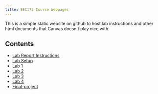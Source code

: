 ```yaml
---
title: EEC172 Course Webpages
---
```


This is a simple static website on github to host lab instructions and other 
html documents that Canvas doesn't play nice with.

## Contents

- [Lab Report Instructions](labs/lab-report.html)
- [Lab Setup](labs/lab-setup.html)
- [Lab 1](labs/lab1.html)
- [Lab 2](labs/lab2.html)
- [Lab 3](labs/lab3.html)
- [Lab 4](labs/lab4.html)
- [Final-project](labs/final-project.html)